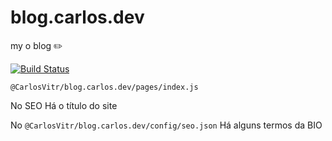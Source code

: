 # blog.carlos.dev
my o blog  ✏️ 

[![Build Status](https://travis-ci.org/CarlosVitr/blog.carlos.dev.svg?branch=main)](https://travis-ci.org/CarlosVitr/blog.carlos.dev)

```
@CarlosVitr/blog.carlos.dev/pages/index.js

```
No SEO Há o título do site 

No ``` @CarlosVitr/blog.carlos.dev/config/seo.json ``` Há alguns termos da BIO

